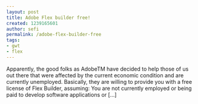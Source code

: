 ```yaml
---
layout: post
title: Adobe Flex builder free!
created: 1239165601
author: sefi
permalink: /adobe-flex-builder-free
tags:
- gwt
- flex
---
```

Apparently, the good folks as AdobeTM have decided to help those of us out there that were affected by the current economic condition and are currently unemployed. Basically, they are willing to provide you with a free license of Flex Builder, assuming: You are not currently employed or being paid to develop software applications or [...]<img alt="" border="0" src="http://stats.wordpress.com/b.gif?host=flexblackbelt.wordpress.com&blog=5633522&post=92&subd=flexblackbelt&ref=&feed=1" width="1" height="1" />
